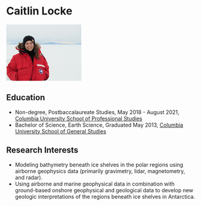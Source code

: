 # Caitlin Locke

![Caitlin Locke in McMurdo Station, Antarctica.](Caitlin_Locke_McMurdo_Station_2017_200x150.png)

## Education

- Non-degree, Postbaccalaureate Studies, May 2018 - August 2021, [Columbia University School of Professional Studies](https://sps.columbia.edu/)
- Bachelor of Science, Earth Science, Graduated May 2013, [Columbia University School of General Studies](https://gs.columbia.edu/)

## Research Interests

- Modeling bathymetry beneath ice shelves in the polar regions using airborne geophysics data (primarily gravimetry, lidar, magnetometry, and radar).
- Using airborne and marine geophysical data in combination with ground-based onshore geophysical and geological data to develop new geologic interpretations of the regions beneath ice shelves in Antarctica.
